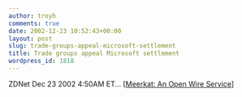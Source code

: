 ```yaml
---
author: troyh
comments: true
date: 2002-12-23 10:52:43+00:00
layout: post
slug: trade-groups-appeal-microsoft-settlement
title: Trade groups appeal Microsoft settlement
wordpress_id: 1818
---
```


ZDNet Dec 23 2002 4:50AM ET... [[Meerkat: An Open Wire Service](http://meerkat.oreillynet.com/)]
